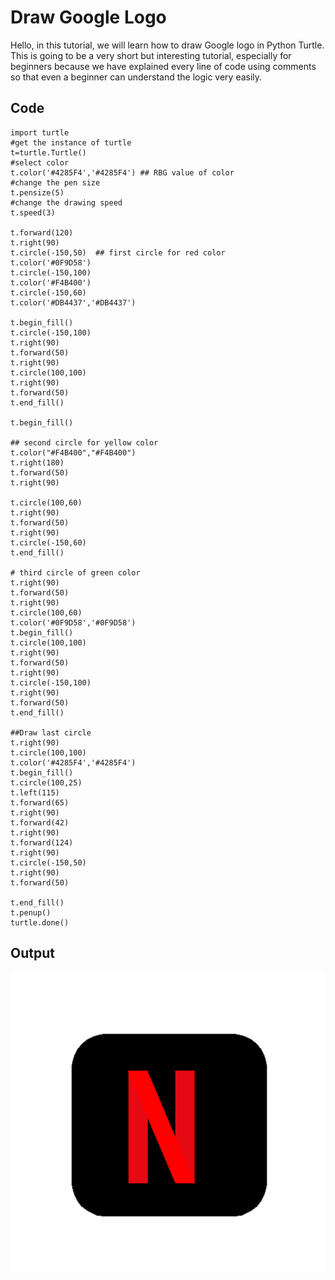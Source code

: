 # Draw Google Logo

Hello, in this tutorial, we will learn how to draw Google logo in Python Turtle. This is going to be a very short but interesting tutorial, especially for beginners because we have explained every line of code using comments so that even a beginner can understand the logic very easily.

## Code

```
import turtle
#get the instance of turtle
t=turtle.Turtle()
#select color
t.color('#4285F4','#4285F4') ## RBG value of color
#change the pen size
t.pensize(5)
#change the drawing speed
t.speed(3)

t.forward(120)
t.right(90)
t.circle(-150,50)  ## first circle for red color
t.color('#0F9D58')
t.circle(-150,100)
t.color('#F4B400')
t.circle(-150,60)
t.color('#DB4437','#DB4437')

t.begin_fill()
t.circle(-150,100)
t.right(90)
t.forward(50)
t.right(90)
t.circle(100,100)
t.right(90)
t.forward(50)
t.end_fill()

t.begin_fill()

## second circle for yellow color
t.color("#F4B400","#F4B400")
t.right(180)
t.forward(50)
t.right(90)

t.circle(100,60)
t.right(90)
t.forward(50)
t.right(90)
t.circle(-150,60)
t.end_fill()

# third circle of green color
t.right(90)
t.forward(50)
t.right(90)
t.circle(100,60)
t.color('#0F9D58','#0F9D58')
t.begin_fill()
t.circle(100,100)
t.right(90)
t.forward(50)
t.right(90)
t.circle(-150,100)
t.right(90)
t.forward(50)
t.end_fill()

##Draw last circle
t.right(90)
t.circle(100,100)
t.color('#4285F4','#4285F4')
t.begin_fill()
t.circle(100,25)
t.left(115)
t.forward(65)
t.right(90)
t.forward(42)
t.right(90)
t.forward(124)
t.right(90)
t.circle(-150,50)
t.right(90)
t.forward(50)

t.end_fill()
t.penup()
turtle.done()
```

## Output

<p align="center"><img src="https://github.com/buddhirangana/draw-netflix-logo/blob/d49acac97f9b2b6fcb3b91e516083b07d9f4d3b7/demo.png"></p>
